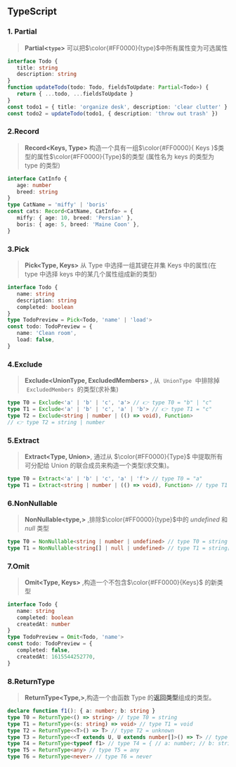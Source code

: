 ## TypeScript

### 1. Partial

> **Partial<`type`>** 可以把$\color{#FF0000}{type}$中所有属性变为可选属性

```ts
interface Todo {
   title: string
   description: string
}
function updateTodo(todo: Todo, fieldsToUpdate: Partial<Todo>) {
   return { ...todo, ...fieldsToUpdate }
}
const todo1 = { title: 'organize desk', description: 'clear clutter' }
const todo2 = updateTodo(todo1, { description: 'throw out trash' })
```

### 2.Record

> **Record<Keys, Type>** 构造一个具有一组$\color{#FF0000}{ Keys }$类型的属性$\color{#FF0000}{Type}$的类型 (属性名为 keys 的类型为 type 的类型)

```ts
interface CatInfo {
   age: number
   breed: string
}
type CatName = 'miffy' | 'boris'
const cats: Record<CatName, CatInfo> = {
   miffy: { age: 10, breed: 'Persian' },
   boris: { age: 5, breed: 'Maine Coon' },
}
```

### 3.Pick

> **Pick<Type, Keys>** 从 Type 中选择一组其键在并集 Keys 中的属性(在 type 中选择 keys 中的某几个属性组成新的类型)

```ts
interface Todo {
   name: string
   description: string
   completed: boolean
}
type TodoPreview = Pick<Todo, 'name' | 'load'>
const todo: TodoPreview = {
   name: 'Clean room',
   load: false,
}
```

### 4.Exclude

> **Exclude<UnionType, ExcludedMembers>** , 从  `UnionType`  中排除掉  `ExcludedMembers`  的类型(求补集)

```ts
type T0 = Exclude<'a' | 'b' | 'c', 'a'> // 👉 type T0 = "b" | "c"
type T1 = Exclude<'a' | 'b' | 'c', 'a' | 'b'> // 👉 type T1 = "c"
type T2 = Exclude<string | number | (() => void), Function>
// 👉 type T2 = string | number
```

### 5.Extract

> **Extract<Type, Union>**, 通过从 $\color{#FF0000}{Type}$ 中提取所有可分配给 Union 的联合成员来构造一个类型(求交集)。

```ts
type T0 = Extract<'a' | 'b' | 'c', 'a' | 'f'> // type T0 = "a"
type T1 = Extract<string | number | (() => void), Function> // type T1 = () => void
```

### 6.NonNullable

> **NonNullable<type,>** ,排除$\color{#FF0000}{type}$中的 _undefined_ 和 _null_ 类型

```ts
type T0 = NonNullable<string | number | undefined> // type T0 = string | number
type T1 = NonNullable<string[] | null | undefined> // type T1 = string[]
```

### 7.Omit

> **Omit<Type, Keys>** ,构造一个不包含$\color{#FF0000}{Keys}$ 的新类型

```ts
interface Todo {
   name: string
   completed: boolean
   createdAt: number
}
type TodoPreview = Omit<Todo, 'name'>
const todo: TodoPreview = {
   completed: false,
   createdAt: 1615544252770,
}
```

### 8.ReturnType

> **ReturnType<Type,>**,构造一个由函数 Type 的**返回类型**组成的类型。

```ts
declare function f1(): { a: number; b: string }
type T0 = ReturnType<() => string> // type T0 = string
type T1 = ReturnType<(s: string) => void> // type T1 = void
type T2 = ReturnType<<T>() => T> // type T2 = unknown
type T3 = ReturnType<<T extends U, U extends number[]>() => T> // type T3 = number[]
type T4 = ReturnType<typeof f1> // type T4 = { // a: number; // b: string; // }
type T5 = ReturnType<any> // type T5 = any
type T6 = ReturnType<never> // type T6 = never
```
